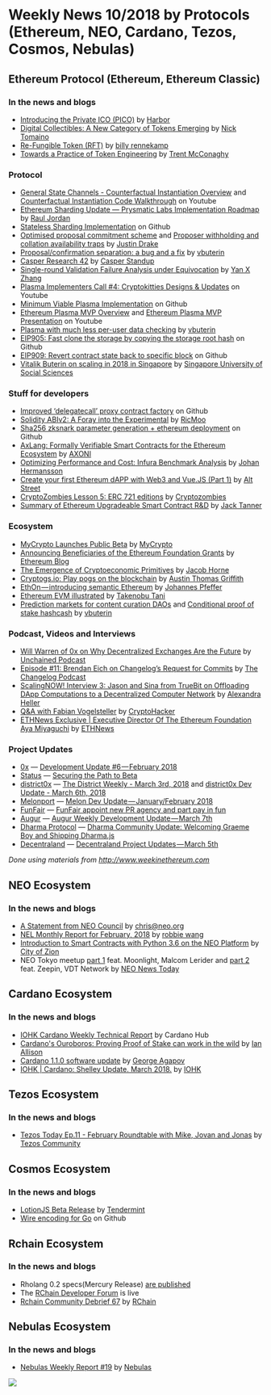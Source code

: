 ﻿# Weekly News 10/2018 by Protocols (Ethereum, NEO, Cardano, Tezos, Cosmos, Nebulas)

## Ethereum Protocol (Ethereum, Ethereum Classic)
### In the news and blogs

* [Introducing the Private ICO (PICO)](https://medium.com/harborhq/introducing-the-private-ico-pico-3e8b782924c1) by [Harbor](https://medium.com/@harbor_corporate)
* [Digital Collectibles: A New Category of Tokens Emerging](https://thecontrol.co/digital-collectibles-a-new-category-of-tokens-emerging-fb991c1dff6a) by [Nick Tomaino](https://thecontrol.co/@ntmoney)
* [Re-Fungible Token (RFT)](https://medium.com/@billyrennekamp/re-fungible-token-rft-29700359276) by [billy rennekamp](https://medium.com/@billyrennekamp)
* [Towards a Practice of Token Engineering](https://blog.oceanprotocol.com/towards-a-practice-of-token-engineering-b02feeeff7ca) by [Trent McConaghy](https://blog.oceanprotocol.com/@trentmc0)

### Protocol
* [General State Channels - Counterfactual Instantiation Overview](https://www.youtube.com/watch?v=pBrfbfmbvZ8&feature=youtu.be) and [Counterfactual Instantiation Code Walkthrough](https://www.youtube.com/watch?v=Ao0tj0HcIcc&feature=youtu.be) on Youtube
* [Ethereum Sharding Update — Prysmatic Labs Implementation Roadmap](https://medium.com/@rauljordan/ethereum-sharding-update-prysmatic-labs-implementation-roadmap-c625cd013aeb) by [Raul Jordan](https://medium.com/@rauljordan)
* [Stateless Sharding Implementation](https://github.com/paritytech/parity/issues/8001) on Github
* [Optimised proposal commitment scheme](https://ethresear.ch/t/optimised-proposal-commitment-scheme/1314) and [Proposer withholding and collation availability traps](https://ethresear.ch/t/proposer-withholding-and-collation-availability-traps/1294) by [Justin Drake](https://ethresear.ch/u/justindrake/summary)
* [Proposal/confirmation separation: a bug and a fix](https://ethresear.ch/t/proposal-confirmation-separation-a-bug-and-a-fix/1261) by [vbuterin](https://ethresear.ch/u/vbuterin/summary)
* [Casper Research 42](https://www.youtube.com/watch?v=rs6F275AmzA) by [Casper Standup](https://www.youtube.com/channel/UCi8byRkpJBbGgDot2pWXLHA)
* [Single-round Validation Failure Analysis under Equivocation](https://ethresear.ch/t/single-round-validation-failure-analysis-under-equivocation/1292) by [Yan X Zhang](https://ethresear.ch/u/krzhang/summary)
* [Plasma Implementers Call #4: Cryptokitties Designs & Updates](https://www.youtube.com/watch?v=IFuxe3vL--k) on Youtube
* [Minimum Viable Plasma Implementation](https://github.com/kr8os/lucidity-plasma) on Github
* [Ethereum Plasma MVP Overview](https://www.youtube.com/watch?v=jTc_2tyT_lY) and [Ethereum Plasma MVP Presentation](https://www.youtube.com/watch?v=jTc_2tyT_lY) on Youtube
* [Plasma with much less per-user data checking](https://ethresear.ch/t/plasma-with-much-less-per-user-data-checking/1298) by [vbuterin](https://ethresear.ch/u/vbuterin/summary)
* [EIP905: Fast clone the storage by copying the storage root hash](https://github.com/ethereum/EIPs/issues/905) on Github
* [EIP909: Revert contract state back to specific block](https://github.com/ethereum/EIPs/issues/909) on Github
* [Vitalik Buterin on scaling in 2018 in Singapore](https://www.facebook.com/suss.sg/videos/1174940702643388/) by [Singapore University of Social Sciences](https://www.facebook.com/suss.sg/?hc_ref=ARQwn3Q3rpdurcFHDDCIXt80P4i8FpRTDEdsAaYEPjcq0HnxeBwpD_p5DM8XfrkS_F4)

### Stuff for developers
* [Improved ‘delegatecall’ proxy contract factory](https://gist.github.com/GNSPS/ba7b88565c947cfd781d44cf469c2ddb) on Github
* [Solidity ABIv2: A Foray into the Experimental](https://blog.ricmoo.com/solidity-abiv2-a-foray-into-the-experimental-a6afd3d47185) by [RicMoo](https://blog.ricmoo.com/@ricmoo)
* [Sha256 zksnark parameter generation + ethereum deployment](https://github.com/barryWhiteHat/libsnark-tutorial/tree/sha256) on Github
* [AxLang: Formally Verifiable Smart Contracts for the Ethereum Ecosystem](https://medium.com/axoni/axlang-formally-verifiable-smart-contracts-for-the-ethereum-ecosystem-6201203be4e8) by [AXONI](https://medium.com/@Axoni)
* [Optimizing Performance and Cost: Infura Benchmark Analysis](https://blog.infura.io/optimizing-performance-and-cost-infura-benchmark-analysis-f083ccf8f6ac) by [Johan Hermansson](https://blog.infura.io/@johanherman)
* [Create your first Ethereum dAPP with Web3 and Vue.JS (Part 1)](https://itnext.io/create-your-first-ethereum-dapp-with-web3-and-vue-js-c7221af1ed82) by [Alt Street](https://itnext.io/@Alt_Street)
* [CryptoZombies Lesson 5: ERC 721 editions](https://cryptozombies.io/en/lesson/5) by [Cryptozombies](https://cryptozombies.io/en/course)
* [Summary of Ethereum Upgradeable Smart Contract R&D](https://blog.indorse.io/ethereum-upgradeable-smart-contract-strategies-456350d0557c) by [Jack Tanner](https://blog.indorse.io/@theblockstalk)

### Ecosystem
* [MyCrypto Launches Public Beta](https://medium.com/mycrypto/mycrypto-launches-public-beta-1b8ceb7e7cba) by [MyCrypto](https://medium.com/@MyCrypto)
* [Announcing Beneficiaries of the Ethereum Foundation Grants](https://blog.ethereum.org/2018/03/07/announcing-beneficiaries-ethereum-foundation-grants/) by [Ethereum Blog](https://blog.ethereum.org)
* [The Emergence of Cryptoeconomic Primitives](https://medium.com/@jacobscott/the-emergence-of-cryptoeconomic-primitives-14ef3300cc10) by [Jacob Horne](https://medium.com/@jacobscott)
* [Cryptogs.io](https://cryptogs.io)[: Play pogs on the blockchain](https://medium.com/@austin_48503/cryptogs-io-play-pogs-on-the-blockchain-1d5d372c7fe1) by [Austin Thomas Griffith](https://medium.com/@austin_48503)
* [EthOn — introducing semantic Ethereum](https://media.consensys.net/ethon-introducing-semantic-ethereum-15f1f0696986) by [Johannes Pfeffer](https://media.consensys.net/@oaeee)
* [Ethereum EVM illustrated](http://takenobu-hs.github.io/downloads/ethereum_evm_illustrated.pdf) by [Takenobu Tani](https://github.com/takenobu-hs)
* [Prediction markets for content curation DAOs](https://ethresear.ch/t/prediction-markets-for-content-curation-daos/1312) and [Conditional proof of stake hashcash](https://ethresear.ch/t/conditional-proof-of-stake-hashcash/1301) by [vbuterin](https://ethresear.ch/u/vbuterin/summary)

### Podcast, Videos and Interviews
* [Will Warren of 0x on Why Decentralized Exchanges Are the Future](http://unchainedpodcast.co/will-warren-of-0x-on-why-decentralized-exchanges-are-the-future) by [Unchained Podcast](http://unchainedpodcast.co)
* [Episode #11: Brendan Eich on Changelog’s Request for Commits](https://changelog.com/rfc/11) by [The Changelog Podcast](https://changelog.com)
* [ScalingNOW! Interview 3: Jason and Sina from TrueBit on Offloading DApp Computations to a Decentralized Computer Network](https://medium.com/giveth/scalingnow-interview-3-e8640cca83e4) by [Alexandra Heller](https://medium.com/@alexandraheller)
* [Q&A with Fabian Vogelsteller](https://cryptohackers.party/fabian-vogelsteller/) by [CryptoHacker](https://cryptohackers.party)
* [ETHNews Exclusive | Executive Director Of The Ethereum Foundation Aya Miyaguchi](https://www.ethnews.com/ethnews-exclusive-executive-director-of-the-ethereum-foundation-aya-miyaguchi) by [ETHNews](https://www.ethnews.com)

### Project Updates
* [0x](https://blog.0xproject.com) — [Development Update #6 — February 2018](https://blog.0xproject.com/development-update-6-february-2018-8d6f6018eabf)
* [Status](https://status.im) — [Securing the Path to Beta](https://blog.status.im/securing-the-path-to-beta-9cf47cfbddf8)
* [district0x](https://district0x.io) — [The District Weekly - March 3rd, 2018](https://blog.district0x.io/the-district-weekly-march-3rd-2018-c6549f8e89ff) and [district0x Dev Update - March 6th, 2018](https://blog.district0x.io/district0x-dev-update-march-6th-2018-b4a1fe00c911)
* [Melonport](https://melonport.com) — [Melon Dev Update — January/February 2018](https://medium.com/melonport-blog/melon-dev-update-january-february-2018-71bf58ff2d23)
* [FunFair](https://funfair.io) — [FunFair appoint new PR agency and part pay in fun](https://funfair.io/funfair-appoint-new-pr-agency-part-pay-fun/)
* [Augur](http://www.augur.net) — [Augur Weekly Development Update — March 7th](https://medium.com/@AugurProject/augur-weekly-development-update-march-7th-62ffd289420e)
* [Dharma Protocol](https://dharma.io) — [Dharma Community Update: Welcoming Graeme Boy and Shipping Dharma.js](https://blog.dharma.io/dharma-community-update-welcoming-graeme-boy-ddb5bec500d1)
* [Decentraland](https://decentraland.org) — [Decentraland Project Updates — March 5th](https://blog.decentraland.org/decentraland-project-updates-march-5th-139514fc86d8)

*Done using materials from http://www.weekinethereum.com*

## NEO Ecosystem
### In the news and blogs
* [A Statement from NEO Council](https://neo.org/blog/Details/3067) by chris@neo.org
* [NEL Monthly Report for February, 2018](https://medium.com/neweconolab/nel-monthly-report-for-february-2018-8a20a13ab7e4) by [robbie wang](https://medium.com/@WangRobbie)
* [Introduction to Smart Contracts with Python 3.6 on the NEO Platform](https://www.youtube.com/watch?v=ZZXz261AXrM) by [City of Zion
](https://www.youtube.com/channel/UCzlQUNLrRa8qJkz40G91iJg)
* NEO Tokyo meetup [part 1](https://www.youtube.com/watch?v=T99tWqQPkf8) feat. Moonlight, Malcom Lerider and [part 2](https://www.youtube.com/watch?v=LMLE0qGVoxY) feat. Zeepin, VDT Network by [NEO News Today](https://www.youtube.com/channel/UCh0I8wG0ZyC6DxaxrQFhyEQ)

## Cardano Ecosystem
### In the news and blogs
* [IOHK Cardano Weekly Technical Report](https://www.cardanohub.org/en/weekly-technical-report/) by Cardano Hub
* [Cardano's Ouroboros: Proving Proof of Stake can work in the wild](http://www.ibtimes.co.uk/cardanos-ouroboros-proving-proof-stake-can-work-wild-1663150) by [Ian Allison](http://www.ibtimes.co.uk/reporters/ian-allison)
* [Cardano 1.1.0 software update](https://iohk.io/blog/) by [George Agapov](https://iohk.io/team/george-agapov/)
* [IOHK | Cardano: Shelley Update. March 2018.](https://www.youtube.com/watch?v=GLciKKGPeTg&feature=youtu.be&utm_content=buffere8da3&utm_medium=social&utm_source=twitter.com&utm_campaign=buffer) by [IOHK](https://www.youtube.com/channel/UCBJ0p9aCW-W82TwNM-z3V2w)

## Tezos Ecosystem
### In the news and blogs
* [Tezos Today Ep.11 - February Roundtable with Mike, Jovan and Jonas](https://www.youtube.com/watch?v=xiqwcnHC7iQ) by [Tezos Community](https://www.youtube.com/channel/UCtEd2bkrhpH9ygGYx03MHtQ)

## Cosmos Ecosystem
### In the news and blogs
* [LotionJS Beta Release](https://blog.cosmos.network/lotionjs-beta-release-6866cae46f64) by [Tendermint](https://medium.com/@tendermint)
* [Wire encoding for Go](https://github.com/tendermint/go-wire/blob/develop/README.md) on Github

## Rchain Ecosystem
### In the news and blogs
* Rholang 0.2 specs(Mercury Release) [are published](https://developer.rchain.coop/rholang-spec-0.2.pdf)
* The [RChain Developer Forum](https://forum.rchain.coop/) is live
* [Rchain Community Debrief 67](https://www.youtube.com/watch?v=vEkISFk3Jlc) by [RChain](https://www.youtube.com/channel/UCSS3jCffMiz574_q64Ukj_w)

## Nebulas Ecosystem
### In the news and blogs
* [Nebulas Weekly Report #19](https://medium.com/nebulasio/nebulas-weekly-report-19-6804d6de0e18) by [Nebulas](https://medium.com/@nebulasio)


[![](https://steemitimages.com/DQmdkWT6cCPVYNzZASwHD3WZ5hKpHQv7927MvBt8wRYDDEC/image.png)](http://company.cyber.fund/#newsletter)
